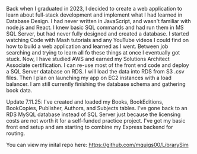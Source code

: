 Back when I graduated in 2023, I decided to create a web application to learn about full-stack development and implement what I had learned in Database Design. I had never written in JavaScript, and wasn't familiar with node.js and React. I knew basic SQL commands and had run them in MS SQL Server, but had never fully designed and created a database. I started watching Code with Mash tutorials and any YouTube videos I could find on how to build a web application and learned as I went. Between job searching and trying to learn all fo these things at once I eventually got stuck. Now, I have studied AWS and earned my Solutions Architect Associate certification. I can re-use most of the front end code and deploy a SQL Server database on RDS. I will load the data into RDS from S3 .csv files. Then I plan on launching my app on EC2 instances with a load balancer. I am still currently finishing the database schema and gathering book data.

Update 7.11.25:
I've created and loaded my Books, BookEditions, BookCopies, Publisher, Authors, and Subjects tables.
I've gone back to an RDS MySQL database instead of SQL Server just because the licensing costs are not worth it for a self-funded practice project.
I've got my basic front end setup and am starting to combine my Express backend for routing.

You can view my inital repo here: https://github.com/mquigs00/LibrarySim
